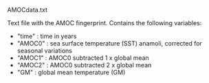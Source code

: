AMOCdata.txt 

Text file with the AMOC fingerprint. Contains the following variables:

* "time" : time in years
* "AMOC0" : sea surface temperature (SST) anamoli, corrected for seasonal variations
* "AMOC1" : AMOC0 subtracted 1 x global mean
* "AMOC2" : AMOC0 subtracted 2 x global mean
* "GM"       : global mean temperature (GM) 
